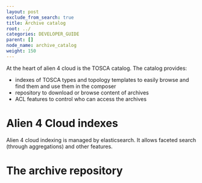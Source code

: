 ```yaml
---
layout: post
exclude_from_search: true
title: Archive catalog
root: ../
categories: DEVELOPER_GUIDE
parent: []
node_name: archive_catalog
weight: 150
---
```


At the heart of alien 4 cloud is the TOSCA catalog. The catalog provides:
* indexes of TOSCA types and topology templates to easily browse and find them and use them in the composer
* repository to download or browse content of archives
* ACL features to control who can access the archives

# Alien 4 Cloud indexes

Alien 4 cloud indexing is managed by elasticsearch. It allows faceted search (through aggregations) and other features.

# The archive repository
